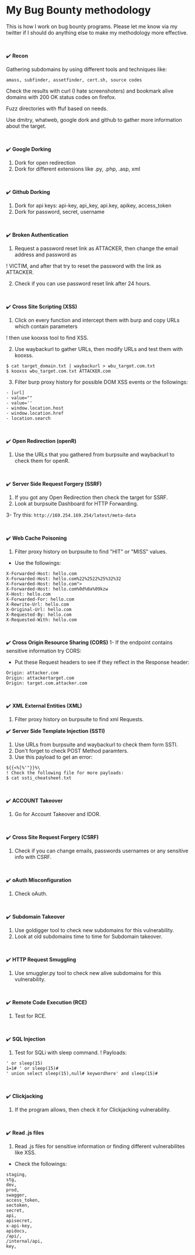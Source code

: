 
# My Bug Bounty methodology


This is how I work on bug bounty programs. Please let me know via my twitter if I should do anything else to make my methodology more effective.

<br/>

:heavy_check_mark: **Recon**

Gathering subdomains by using different tools and techniques like:
```
amass, subfinder, assetfinder, cert.sh, source codes
```

Check the results with curl (I hate screenshoters) and bookmark alive domains with 200 OK status codes on firefox.

Fuzz directories with ffuf based on needs.

Use dmitry, whatweb, google dork and github to gather more information about the target.

<br/>

:heavy_check_mark: **Google Dorking**
1. Dork for open redirection
2. Dork for different extensions like .py, .php, .asp, xml


<br/>

:heavy_check_mark: **Github Dorking**
1. Dork for api keys: api-key, api_key, api.key, apikey, access_token
2. Dork for password, secret, username

<br/>


:heavy_check_mark: **Broken Authentication**
1. Request a password reset link as ATTACKER, then change the email address and password as

! VICTIM, and after that try to reset the password with the link as ATTACKER.

2. Check if you can use password reset link after 24 hours.

<br/>


:heavy_check_mark: **Cross Site Scripting (XSS)**
1. Click on every function and intercept them with burp and copy URLs which contain parameters

! then use kooxss tool to find XSS.

2. Use waybackurl to gather URLs, then modify URLs and test them with kooxss.

```
$ cat target_domain.txt | waybackurl > wbu_target.com.txt
$ kooxss wbu_target.com.txt ATTACKER.com
```

3. Filter burp proxy history for possible DOM XSS events or the followings:

```
- [url]
- value=""
- value=''
- window.location.host
- window.location.href
- location.search
```

<br/>


:heavy_check_mark: **Open Redirection (openR)**
1. Use the URLs that you gathered from burpsuite and waybackurl to check them for openR.


<br/>

:heavy_check_mark: **Server Side Request Forgery (SSRF)**
1. If you got any Open Redirection then check the target for SSRF.
2. Look at burpsuite Dashboard for HTTP Forwarding.

3- Try this:
```http://169.254.169.254/latest/meta-data```

<br/>


:heavy_check_mark: **Web Cache Poisoning**
1. Filter proxy history on burpsuite to find "HIT" or "MISS" values.
- Use the followings:

```
X-Forwarded-Host: hello.com
X-Forwarded-Host: hello.com%22%2522%25%32%32
X-Forwarded-Host: hello.com">
X-Forwarded-Host: hello.com%0d%0a%09kzw
X-Host: hello.com
X-Forwarded-For: hello.com
X-Rewrite-Url: hello.com
X-Original-Url: hello.com
X-Requested-By: hello.com
X-Requested-With: hello.com
```

<br/>


:heavy_check_mark: **Cross Origin Resource Sharing (CORS)**
1- If the endpoint contains sensitive information try CORS:

- Put these Request headers to see if they reflect in the Response header:

```
Origin: attacker.com
Origin: attackertarget.com
Origin: target.com.attacker.com
```

<br/>



:heavy_check_mark: **XML External Entities (XML)**
1. Filter proxy history on burpsuite to find xml Requests.


:heavy_check_mark: **Server Side Template Injection (SSTI)**
1. Use URLs from burpsuite and waybackurl to check them form SSTI.
2. Don't forget to check POST Method paramters.
3. Use this payload to get an error:

```
${{<%[%'"}}%\
! Check the following file for more payloads:
$ cat ssti_cheatsheet.txt
```

<br/>


:heavy_check_mark: **ACCOUNT Takeover**
1. Go for Account Takeover and IDOR.


<br/>

:heavy_check_mark: **Cross Site Request Forgery (CSRF)**
1. Check if you can change emails, passwords usernames or any sensitive info with CSRF.

<br/>


:heavy_check_mark: **oAuth Misconfiguration**
1. Check oAuth.

<br/>


:heavy_check_mark: **Subdomain Takeover**
1. Use goldigger tool to check new subdomains for this vulnerability.
2. Look at old subdomains time to time for Subdomain takeover.

<br/>


:heavy_check_mark: **HTTP Request Smuggling**
1. Use smuggler.py tool to check new alive subdomains for this vulnerability.


<br/>

:heavy_check_mark: **Remote Code Execution (RCE)**
1. Test for RCE.


<br/>

:heavy_check_mark: **SQL Injection**
1. Test for SQLi with sleep command.
! Payloads:

```
' or sleep(15)
1=1# ' or sleep(15)#
' union select sleep(15),null# keywordhere' and sleep(15)# 
```

<br/>


:heavy_check_mark: **Clickjacking**
1. If the program allows, then check it for Clickjacking vulnerability.

<br/>


:heavy_check_mark: **Read .js files**
1. Read .js files for sensitive information or finding different vulnerabilites like XSS.
- Check the followings:

```
staging,
stg,
dev,
prod,
swagger,
access_token,
sectoken,
secret,
api,
apisecret,
x-api-key,
apidocs,
/api/,
/internal/api,
key,
```

<br/>
